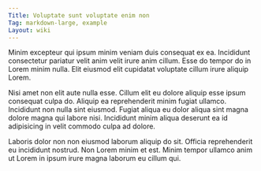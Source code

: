 ```yaml
---
Title: Voluptate sunt voluptate enim non
Tag: markdown-large, example
Layout: wiki
---
```

Minim excepteur qui ipsum minim veniam duis consequat ex ea. Incididunt consectetur pariatur velit anim velit irure anim cillum. Esse do tempor do in Lorem minim nulla. Elit eiusmod elit cupidatat voluptate cillum irure aliquip Lorem.

Nisi amet non elit aute nulla esse. Cillum elit eu dolore aliquip esse ipsum consequat culpa do. Aliquip ea reprehenderit minim fugiat ullamco. Incididunt non nulla sint eiusmod. Fugiat aliqua eu dolor aliqua sint magna dolore magna qui labore nisi. Incididunt minim aliqua deserunt ea id adipisicing in velit commodo culpa ad dolore.

Laboris dolor non non eiusmod laborum aliquip do sit. Officia reprehenderit eu incididunt nostrud. Non Lorem minim et est. Minim tempor ullamco anim ut Lorem in ipsum irure magna laborum eu cillum qui.